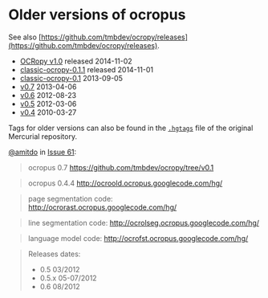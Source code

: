 # Older versions of ocropus

See also [https://github.com/tmbdev/ocropy/releases](https://github.com/tmbdev/ocropy/releases).

* [OCRopy v1.0](https://github.com/tmbdev/ocropy/releases/tag/v1.0) released 2014-11-02
* [classic-ocropy-0.1.1](https://github.com/tmbdev/ocropy/releases/tag/v0.1.1) released 2014-11-01
* [classic-ocropy-0.1](https://github.com/tmbdev/ocropy/releases/tag/v0.1) 2013-09-05
* [v0.7](https://github.com/tmbdev/ocropy/tree/a79c6581171a) 2013-04-06
* [v0.6](https://github.com/tmbdev/ocropy/tree/820f513f8b987a) 2012-08-23
* [v0.5](https://github.com/tmbdev/ocropy/commit/92db6f51bbe64c) 2012-03-06
* [v0.4](https://github.com/jkrall/ocropus) 2010-03-27

Tags for older versions can also be found in the [`.hgtags`](https://github.com/sbuss/ocropus/blob/master/.hgtags) file of the original Mercurial repository.

[@amitdo](/amitdo) in [Issue 61](https://github.com/tmbdev/ocropy/issues/61#issuecomment-153301794):

> ocropus 0.7
> https://github.com/tmbdev/ocropy/tree/v0.1

> ocropus 0.4.4
> http://ocroold.ocropus.googlecode.com/hg/

> page segmentation code:
> http://ocrorast.ocropus.googlecode.com/hg/

> line segmentation code:
> http://ocrolseg.ocropus.googlecode.com/hg/

> language model code:
> http://ocrofst.ocropus.googlecode.com/hg/

> Releases dates:
> * 0.5 03/2012
> * 0.5.x 05-07/2012
> * 0.6 08/2012